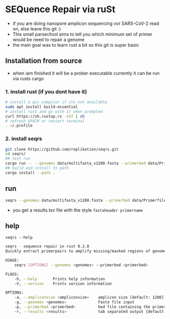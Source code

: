 # SEQuence Repair via ruSt
* if you are doing nanopore amplicon sequencing vor SARS-CoV-2 read on, else leave this git :)
* This small parser/tool aims to tell you which minimum set of primer would be need to repair a genome
* the main goal was to learn rust a bit so this git is super basic

## Installation from source
* when iam finished it will be a prober executable currently it can be run via rusts cargo

### 1. install rust (if you dont have it)

```bash
# install a gcc compiler if its not available
sudo apt install build-essential
# install rust and go with 1) when prompted
curl https://sh.rustup.rs -sSf | sh
# refresh $PATH or restart terminal
. ~/.profile
```     

### 2. install seqrs

````bash
git clone https://github.com/replikation/seqrs.git
cd seqrs/
## test run
cargo run -- --genomes data/multifasta_v1200.fasta --primerbed data/Primerfiles/V1200/nCoV-2019.bed --results results.txt
## build and install to path
cargo install --path .
````

## run

````bash
seqrs --genomes data/multifasta_v1200.fasta --primerbed data/Primerfiles/V1200/nCoV-2019.bed --results results.tsv -a 1200
````

* you get a results.tsv file with the style `fastaheader primername`

## help

`seqrs --help`

````bash
seqrs - sequence repair in rust 0.2.0
Quickly extract primerpairs to amplify missing/masked regions of genomes.

USAGE:
    seqrs [OPTIONS] --genomes <genomes> --primerbed <primerbed>

FLAGS:
    -h, --help       Prints help information
    -V, --version    Prints version information

OPTIONS:
    -a, --ampliconsize <ampliconsize>    amplicon size [default: 1200]
    -g, --genomes <genomes>              Fasta file input
    -p, --primerbed <primerbed>          bed file containing the primer infos
    -r, --results <results>              tab separated output [default: results.tsv]
````
